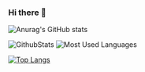 ### Hi there 👋
![Anurag's GitHub stats](https://github-readme-stats.vercel.app/api?username=Fsnakcsk&show_icons=true&theme=tokyonight)


![GithubStats](https://github-readme-stats.vercel.app/api?username=Fsnakcsk&show_icons=true&theme=dark&count_private=true)     ![Most Used Languages](https://github-readme-stats.vercel.app/api/top-langs/?username=Fsnakcsk&theme=dark&layout=compact)

[![Top Langs](https://github-readme-stats.vercel.app/api/top-langs/?username=Fsnakcsk&layout=compact)](https://github.com/anuraghazra/github-readme-stats)
